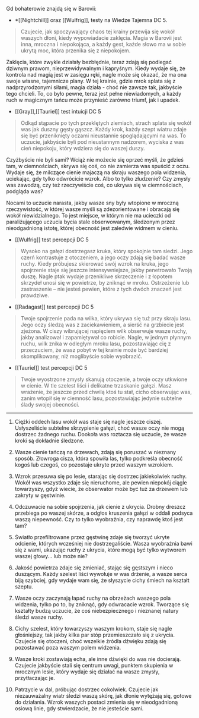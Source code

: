 Gd bohaterowie znajdą się w Barovii:
* *[[Nightchill]] oraz [[Wulfrig]], testy na Wiedze Tajemna DC 5.
> Czujecie, jak spoczywający chaos tej krainy przewija się wokół waszych dłoni, kiedy wypowiadacie zaklęcia. Magia w Barovii jest inna, mroczna i niepokojąca, a każdy gest, każde słowo ma w sobie ukrytą moc, która przenika się z niepokojem.
> 
Zaklęcia, które zwykle działały bezbłędnie, teraz zdają się podlegać dziwnym prawom, nieprzewidywalnym i kapryśnym. Kiedy wydaje się, że kontrola nad magią jest w zasięgu ręki, nagle może się okazać, że ma ona swoje własne, tajemnicze plany. W tej krainie, gdzie mrok splata się z nadprzyrodzonymi siłami, magia działa - choć nie zawsze tak, jakbyście tego chcieli. To, co było pewne, teraz jest pełne niewiadomych, a każdy ruch w magicznym tańcu może przynieść zarówno triumf, jak i upadek.

* [[Gray]],[[Tauriel]] test intuicji DC 5
> Odkąd stąpacie po tych przeklętych ziemiach, strach splata się wokół was jak duszny gęsty gąszcz. Każdy krok, każdy szept wiatru zdaje się być przeniknięty oczami nieustannie spoglądającymi na was. To uczucie, jakbyście byli pod nieustannym nadzorem, wyciska z was cień niepokoju, który wdziera się do waszej duszy.
> 
Czyżbyście nie byli sami? Wciąż nie możecie się oprzeć myśli, że gdzieś tam, w ciemnościach, skrywa się coś, co nie zamierza was spuścić z oczu. Wydaje się, że milczące cienie majaczą na skraju waszego pola widzenia, uciekając, gdy tylko odwrócicie wzrok. Albo to tylko złudzenie? Czy zmysły was zawodzą, czy też rzeczywiście coś, co ukrywa się w ciemnościach, podgląda was?
>
Nocami to uczucie narasta, jakby wasze sny były wtopione w mroczną rzeczywistość, w której wasze myśli są zdezorientowane i obracają się wokół niewidzialnego. To jest miejsce, w którym nie ma ucieczki od paraliżującego uczucia bycia stale obserwowanym, śledzonym przez nieodgadnioną istotę, której obecność jest zaledwie widmem w cieniu.

* [[Wulfrig]] test percepcji DC 5
> Wysoko na gałęzi dostrzegasz kruka, który spokojnie tam siedzi. Jego czerń kontrastuje z otoczeniem, a jego oczy zdają się badać wasze ruchy. Kiedy próbujesz skierować swój wzrok na kruka, jego spojrzenie staje się jeszcze intensywniejsze, jakby penetrowało Twoją duszę. Nagle ptak wydaje przenikliwe skrzeczenie i z łopotem skrzydeł unosi się w powietrze, by zniknąć w mroku. 
> Ostrzeżenie lub zastraszenie – nie jesteś pewien, które z tych dwóch znaczeń jest prawdziwe.

* [[Radagast]] test percepcji DC 5
> Twoje spojrzenie pada na wilka, który ukrywa się tuż przy skraju lasu. Jego oczy śledzą was z zaciekawieniem, a sierść na grzbiecie jest zjeżona. W ciszy wibrującej napięciem wilk obserwuje wasze ruchy, jakby analizował i zapamiętywał co robicie.
> Nagle, w jednym płynnym ruchu, wilk znika w odległym mroku lasu, pozostawiając cię z przeczuciem, że wasz pobyt w tej krainie może być bardziej skomplikowany, niż moglibyście sobie wyobrazić.

* [[Tauriel]] test percepcji DC 5
>Twoje wyostrzone zmysły skanują otoczenie, a twoje oczy utkwione w cienie. W tle szelest liści i delikatne trzaskanie gałęzi. Masz wrażenie, że jeszcze przed chwilą ktoś tu stał, cicho obserwując was, zanim wtopił się w ciemność lasu, pozostawiając jedynie subtelne ślady swojej obecności.


-----

1. Ciężki oddech lasu wokół was staje się nagle jeszcze ciszej. Usłyszeliście subtelne skrzypienie gałęzi, choć wasze oczy nie mogą dostrzec żadnego ruchu. Dookoła was roztacza się uczucie, że wasze kroki są dokładnie śledzone.
    
2. Wasze cienie tańczą na drzewach, zdają się poruszać w nieznany sposób. Złowroga cisza, która spowiła las, tylko podkreśla obecność kogoś lub czegoś, co pozostaje ukryte przed waszym wzrokiem.
    
3. Wzrok przesuwa się po lesie, starając się dostrzec jakiekolwiek ruchy. Wokół was wszystko zdaje się nieruchome, ale pewien niepokój ciągle towarzyszy, gdyż wiecie, że obserwator może być tuż za drzewem lub zakryty w gęstwinie.
    
4. Odczuwacie na sobie spojrzenia, jak cienie z ukrycia. Drobny dreszcz przebiega po waszej skórze, a odgłos kruszenia gałęzi w oddali podsyca waszą niepewność. Czy to tylko wyobraźnia, czy naprawdę ktoś jest tam?
    
5. Światło przefiltrowane przez gęstwinę zdaje się tworzyć ukryte odcienie, których wcześniej nie dostrzegaliście. Wasza wyobraźnia bawi się z wami, ukazując ruchy z ukrycia, które mogą być tylko wytworem waszej głowy... lub może nie?
    
6. Jakość powietrza zdaje się zmieniać, stając się gęstszym i nieco duszącym. Każdy szelest liści wywołuje w was drżenie, a wasze serca biją szybciej, gdy wydaje wam się, że słyszycie cichy śmiech na kształt szeptu.
    
7. Wasze oczy zaczynają łapać ruchy na obrzeżach waszego pola widzenia, tylko po to, by zniknąć, gdy odwracacie wzrok. Tworzące się kształty budzą uczucie, że coś niebezpiecznego i nieznanej natury śledzi wasze ruchy.
    
8. Cichy szelest, który towarzyszy waszym krokom, staje się nagle głośniejszy, tak jakby kilka par stóp przemieszczało się z ukrycia. Czujecie się otoczeni, choć wszelkie źródła dźwięku zdają się pozostawać poza waszym polem widzenia.
    
9. Wasze kroki zostawiają echa, ale inne dźwięki do was nie docierają. Czujecie jakbyście stali się centrum uwagi, punktem skupienia w mrocznym lesie, który wydaje się działać na wasze zmysły, przytłaczając je.
    
10. Patrzycie w dal, próbując dostrzec cokolwiek. Czujecie jak niezauważalny wiatr śledzi waszą skórę, jak dłonie wytężają się, gotowe do działania. Wzrok waszych postaci zmienia się w nieodgadnioną osiową linie, gdy stwierdzacie, że nie jesteście sami.
